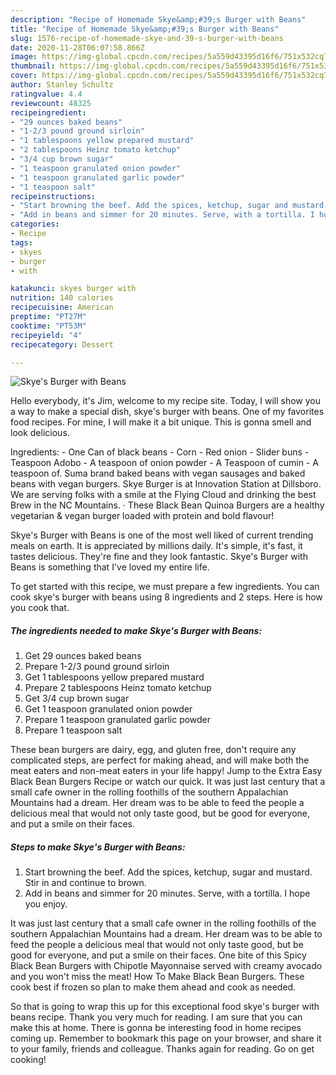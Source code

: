 ```yaml
---
description: "Recipe of Homemade Skye&amp;#39;s Burger with Beans"
title: "Recipe of Homemade Skye&amp;#39;s Burger with Beans"
slug: 1576-recipe-of-homemade-skye-and-39-s-burger-with-beans
date: 2020-11-28T06:07:58.866Z
image: https://img-global.cpcdn.com/recipes/5a559d43395d16f6/751x532cq70/skyes-burger-with-beans-recipe-main-photo.jpg
thumbnail: https://img-global.cpcdn.com/recipes/5a559d43395d16f6/751x532cq70/skyes-burger-with-beans-recipe-main-photo.jpg
cover: https://img-global.cpcdn.com/recipes/5a559d43395d16f6/751x532cq70/skyes-burger-with-beans-recipe-main-photo.jpg
author: Stanley Schultz
ratingvalue: 4.4
reviewcount: 48325
recipeingredient:
- "29 ounces baked beans"
- "1-2/3 pound ground sirloin"
- "1 tablespoons yellow prepared mustard"
- "2 tablespoons Heinz tomato ketchup"
- "3/4 cup brown sugar"
- "1 teaspoon granulated onion powder"
- "1 teaspoon granulated garlic powder"
- "1 teaspoon salt"
recipeinstructions:
- "Start browning the beef. Add the spices, ketchup, sugar and mustard. Stir in and continue to brown."
- "Add in beans and simmer for 20 minutes. Serve, with a tortilla. I hope you enjoy."
categories:
- Recipe
tags:
- skyes
- burger
- with

katakunci: skyes burger with 
nutrition: 140 calories
recipecuisine: American
preptime: "PT27M"
cooktime: "PT53M"
recipeyield: "4"
recipecategory: Dessert

---
```



![Skye&#39;s Burger with Beans](https://img-global.cpcdn.com/recipes/5a559d43395d16f6/751x532cq70/skyes-burger-with-beans-recipe-main-photo.jpg)

Hello everybody, it's Jim, welcome to my recipe site. Today, I will show you a way to make a special dish, skye&#39;s burger with beans. One of my favorites food recipes. For mine, I will make it a bit unique. This is gonna smell and look delicious.

Ingredients: - One Can of black beans - Corn - Red onion - Slider buns - Teaspoon Adobo - A teaspoon of onion powder - A Teaspoon of cumin - A teaspoon of. Suma brand baked beans with vegan sausages and baked beans with vegan burgers. Skye Burger is at Innovation Station at Dillsboro. We are serving folks with a smile at the Flying Cloud and drinking the best Brew in the NC Mountains. · These Black Bean Quinoa Burgers are a healthy vegetarian &amp; vegan burger loaded with protein and bold flavour!

Skye&#39;s Burger with Beans is one of the most well liked of current trending meals on earth. It is appreciated by millions daily. It's simple, it's fast, it tastes delicious. They're fine and they look fantastic. Skye&#39;s Burger with Beans is something that I've loved my entire life.


To get started with this recipe, we must prepare a few ingredients. You can cook skye&#39;s burger with beans using 8 ingredients and 2 steps. Here is how you cook that.

<!--inarticleads1-->

##### The ingredients needed to make Skye&#39;s Burger with Beans:

1. Get 29 ounces baked beans
1. Prepare 1-2/3 pound ground sirloin
1. Get 1 tablespoons yellow prepared mustard
1. Prepare 2 tablespoons Heinz tomato ketchup
1. Get 3/4 cup brown sugar
1. Get 1 teaspoon granulated onion powder
1. Prepare 1 teaspoon granulated garlic powder
1. Prepare 1 teaspoon salt


These bean burgers are dairy, egg, and gluten free, don&#39;t require any complicated steps, are perfect for making ahead, and will make both the meat eaters and non-meat eaters in your life happy! Jump to the Extra Easy Black Bean Burgers Recipe or watch our quick. It was just last century that a small cafe owner in the rolling foothills of the southern Appalachian Mountains had a dream. Her dream was to be able to feed the people a delicious meal that would not only taste good, but be good for everyone, and put a smile on their faces. 

<!--inarticleads2-->

##### Steps to make Skye&#39;s Burger with Beans:

1. Start browning the beef. Add the spices, ketchup, sugar and mustard. Stir in and continue to brown.
1. Add in beans and simmer for 20 minutes. Serve, with a tortilla. I hope you enjoy.


It was just last century that a small cafe owner in the rolling foothills of the southern Appalachian Mountains had a dream. Her dream was to be able to feed the people a delicious meal that would not only taste good, but be good for everyone, and put a smile on their faces. One bite of this Spicy Black Bean Burgers with Chipotle Mayonnaise served with creamy avocado and you won&#39;t miss the meat! How To Make Black Bean Burgers. These cook best if frozen so plan to make them ahead and cook as needed. 

So that is going to wrap this up for this exceptional food skye&#39;s burger with beans recipe. Thank you very much for reading. I am sure that you can make this at home. There is gonna be interesting food in home recipes coming up. Remember to bookmark this page on your browser, and share it to your family, friends and colleague. Thanks again for reading. Go on get cooking!
